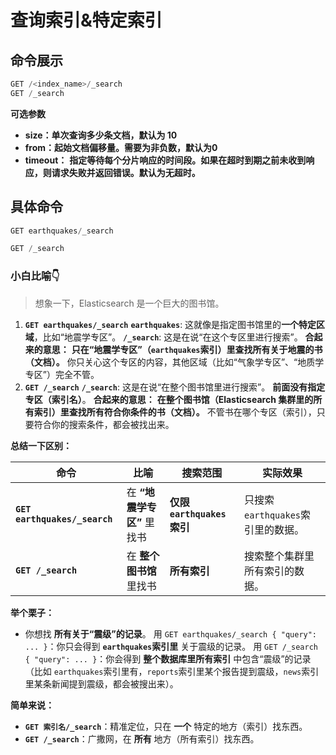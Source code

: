 # 查询索引&特定索引

## 命令展示

```java
GET /<index_name>/_search 
GET /_search 
```

**可选参数**

* **size：单次查询多少条文档，默认为 10**
* **from：**起始文档偏移量。需要为非负数，默认为**0**
* **timeout：** **指定等待每个分片响应的时间段。如果在超时到期之前未收到响应，则请求失败并返回错误。默认为无超时。**

## 具体命令

```java
GET earthquakes/_search

GET /_search
```

### 小白比喻👇

> 想象一下，Elasticsearch 是一个巨大的图书馆。

1. **`GET earthquakes/_search`** **`earthquakes`**: 这就像是指定图书馆里的**一个特定区域**，比如“地震学专区”。 **`/_search`**: 这是在说“在这个专区里进行搜索”。 **合起来的意思：** **只在“地震学专区”（`earthquakes`索引）里查找所有关于地震的书（文档）。** 你只关心这个专区的内容，其他区域（比如“气象学专区”、“地质学专区”）完全不管。
2. **`GET /_search`** **`/_search`**: 这是在说“在整个图书馆里进行搜索”。 **前面没有指定专区（索引名）**。 **合起来的意思：** **在整个图书馆（Elasticsearch 集群里的所有索引）里查找所有符合你条件的书（文档）。** 不管书在哪个专区（索引），只要符合你的搜索条件，都会被找出来。

**总结一下区别：**

| 命令                          | 比喻                       | 搜索范围                   | 实际效果                           |
| ----------------------------- | -------------------------- | -------------------------- | ---------------------------------- |
| **`GET earthquakes/_search`** | 在 **“地震学专区”** 里找书 | **仅限 `earthquakes`索引** | 只搜索 `earthquakes`索引里的数据。 |
| **`GET /_search`**            | 在 **整个图书馆** 里找书   | **所有索引**               | 搜索整个集群里所有索引的数据。     |

**举个栗子：**

- 你想找 **所有关于“震级”的记录**。 用 `GET earthquakes/_search { "query": ... }`：你只会得到 **`earthquakes`索引里** 关于震级的记录。 用 `GET /_search { "query": ... }`：你会得到 **整个数据库里所有索引** 中包含“震级”的记录（比如 `earthquakes`索引里有，`reports`索引里某个报告提到震级，`news`索引里某条新闻提到震级，都会被搜出来）。

**简单来说：**

- **`GET 索引名/_search`**：精准定位，只在 **一个** 特定的地方（索引）找东西。
- **`GET /_search`**：广撒网，在 **所有** 地方（所有索引）找东西。
